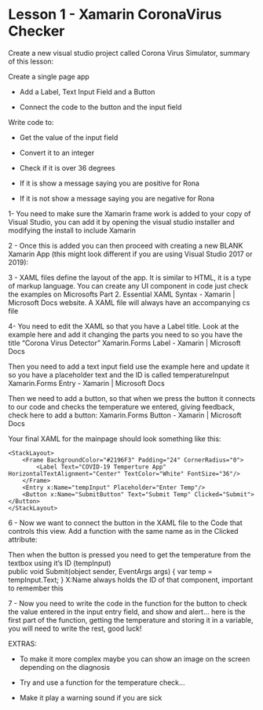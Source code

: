 # Lesson 1 - Xamarin CoronaVirus Checker
Create a new visual studio project called Corona Virus Simulator, summary of this lesson: 

Create a single page app 

- Add a Label, Text Input Field and a Button 

- Connect the code to the button and the input field 

Write code to: 

- Get the value of the input field 

- Convert it to an integer 

- Check if it is over 36 degrees  

- If it is show a message saying you are positive for Rona 

- If it is not show a message saying you are negative for Rona 

 

1- You need to make sure the Xamarin frame work is added to your copy of Visual Studio, you can add it  by opening the visual studio installer and modifying the install to include Xamarin 

2 - Once this is added you can then proceed with creating a new BLANK Xamarin App (this might look different if you are using Visual Studio 2017 or 2019): 

3 - XAML files define the layout of the app. It is similar to HTML, it is a type of markup language. You can create any UI component in code just check the examples on Microsofts  Part 2. Essential XAML Syntax - Xamarin | Microsoft Docs  website. A XAML file will always have an accompanying cs file  

4- You need to edit the XAML so that you have a Label title. Look at the example here and add it changing the parts you need to so you have the title “Corona Virus Detector” Xamarin.Forms Label - Xamarin | Microsoft Docs 

Then you need to add a text input field use the example here and update it so you have a placeholder text and the ID is called temperatureInput Xamarin.Forms Entry - Xamarin | Microsoft Docs 

Then we need to add a button, so that when we press the button it connects to our code and checks the temperature we entered, giving feedback, check here to add a button: Xamarin.Forms Button - Xamarin | Microsoft Docs 

Your final XAML for the mainpage should look something like this: 

 <?xml version="1.0" encoding="utf-8" ?>
<ContentPage xmlns="http://xamarin.com/schemas/2014/forms"
             xmlns:x="http://schemas.microsoft.com/winfx/2009/xaml"
             x:Class="CoronaVIrus.MainPage">

    <StackLayout>
        <Frame BackgroundColor="#2196F3" Padding="24" CornerRadius="0">
            <Label Text="COVID-19 Temperture App" HorizontalTextAlignment="Center" TextColor="White" FontSize="36"/>
        </Frame>
        <Entry x:Name="tempInput" Placeholder="Enter Temp"/>
        <Button x:Name="SubmitButton" Text="Submit Temp" Clicked="Submit"></Button>
    </StackLayout>

</ContentPage>

6 - Now we want to connect the button in the XAML file to the Code that controls this view. Add a function with the same name as in the Clicked attribute: 

Then when the button is pressed you need to get the temperature from the textbox using it’s ID (tempInput)  
        public void Submit(object sender, EventArgs args)
        {
            var temp = tempInput.Text;
        }
X:Name always holds the ID of that component, important to remember this 

7 - Now you need to write the code in the function for the button to check the value entered in the input entry field, and show and alert... here is the first part of the function, getting the temperature and storing it in a variable, you will need to write the rest, good luck!

 
EXTRAS: 

- To make it more complex maybe you can show an image on the screen depending on the diagnosis 

- Try and use a function for the temperature check… 

- Make it play a warning sound if you are sick 

 
